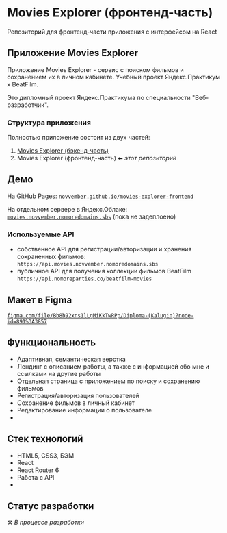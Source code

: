 # Movies Explorer (фронтенд-часть)

Репозиторий для фронтенд-части приложения с интерфейсом на React


## Приложение Movies Explorer

Приложение Movies Explorer - сервис с поиском фильмов и сохранением их в личном кабинете. Учебный проект Яндекс.Практикум х BeatFilm.

Это дипломный проект Яндекс.Практикума по специальности "Веб-разработчик".

### Структура приложения
Полностью приложение состоит из двух частей:
1. [Movies Explorer (бэкенд-часть)](https://github.com/novvember/movies-explorer-api)
2. Movies Explorer (фронтенд-часть) ⬅ *этот репозиторий*


## Демо
На GitHub Pages:
[`novvember.github.io/movies-explorer-frontend`](https://novvember.github.io/movies-explorer-frontend)

На отдельном сервере в Яндекс.Облаке:
[`movies.novvember.nomoredomains.sbs`](https://movies.novvember.nomoredomains.sbs) (пока не задеплоено)

### Используемые API
- собственное API для регистрации/авторизации и хранения сохраненных фильмов:
`https://api.movies.novvember.nomoredomains.sbs`
- публичное API для получения коллекции фильмов BeatFilm `https://api.nomoreparties.co/beatfilm-movies`

## Макет в Figma
[`figma.com/file/Bb8b92xns1lLgMiKkTwRPp/Diploma-(Kalugin)?node-id=891%3A3857`](https://www.figma.com/file/Bb8b92xns1lLgMiKkTwRPp/Diploma-(Kalugin)?node-id=891%3A3857)


## Функциональность
- Адаптивная, семантическая верстка
- Лендинг с описанием работы, а также с  информацией обо мне и ссылками на другие работы
- Отдельная страница с приложением по поиску и сохранению фильмов
- Регистрация/авторизация пользователей
- Сохранение фильмов в личный кабинет
- Редактирование информации о пользователе
-

## Стек технологий
- HTML5, CSS3, БЭМ
- React
- React Router 6
- Работа с API
-

## Статус разработки
⚒️ *В процессе разработки*
